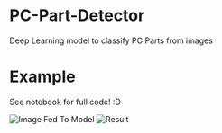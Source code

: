 # PC-Part-Detector
Deep Learning model to classify PC Parts from images
# Example
See notebook for full code! :D

![Image Fed To Model](https://i.gyazo.com/ffc7c204b2f754854c37c1e007b2df53.jpg)
![Result](https://gyazo.com/b677c679e81b7f99c52eda177e92bdac)
